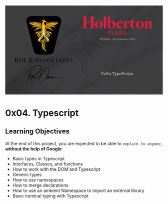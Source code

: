 ![0x04-TypeScript_banner](https://github.com/ronroeandassociates/assets/blob/master/images/0x04-TypeScript_banner.png)

# 0x04. Typescript

## Learning Objectives

At the end of this project, you are expected to be able to `explain to anyone`, **without the help of Google**:

- Basic types in Typescript
- Interfaces, Classes, and functions
- How to work with the DOM and Typescript
- Generic types
- How to use namespaces
- How to merge declarations
- How to use an ambient Namespace to import an external library
- Basic nominal typing with Typescript
